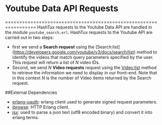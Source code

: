 # Youtube Data API Requests
=================================================================
HashTux requests to the Youtube Data API are handled in the module `youtube_search.erl`. HashTux requests to the Youtube API are carried out in two steps:
* first we send a **Search request** using the [Search:list] (https://developers.google.com/youtube/v3/docs/search/list) method to identify the videos that match query parameters specified by the user. This request will return a list of *N* video IDs.
* Second, we send *N* **Video requests** request using the [Video:list](https://developers.google.com/youtube/v3/docs/videos/list) method to retrieve the information we need to display in our front-end. Note that in this context *N* is the number of Video items returned by the Search request.

##External Dependencies
* [erlang-oauth](https://github.com/tim/erlang-oauth/): erlang client used to generate signed request parameters.
* [ibrowse](https://github.com/cmullaparthi/ibrowse): HTTP Erlang client.
* [jsx](https://github.com/cmullaparthi/ibrowse): used to parse a json text (utf8 encoded binary) and convert it into erlang terms.
